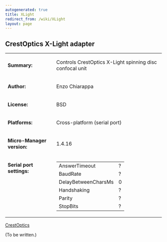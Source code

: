 ```yaml
---
autogenerated: true
title: XLight
redirect_from: /wiki/XLight
layout: page
---
```


## CrestOptics X-Light adapter

<table>
<tr>
<td markdown="1">

**Summary:**

</td>
<td markdown="1">

Controls CrestOptics X-Light spinning disc confocal unit

</td>
</tr>
<tr>
<td markdown="1">

**Author:**

</td>
<td markdown="1">

Enzo Chiarappa

</td>
</tr>
<tr>
<td markdown="1">

**License:**

</td>
<td markdown="1">

BSD

</td>
</tr>
<tr>
<td markdown="1">

**Platforms:**

</td>
<td markdown="1">

Cross-platform (serial port)

</td>
</tr>
<tr>
<td markdown="1">

**Micro-Manager version:**

</td>
<td markdown="1">

1.4.16

</td>
</tr>
<tr>
<td markdown="1" valign=top>

**Serial port settings:**

</td>
<td markdown="1" valign=top>

|                     |     |
|---------------------|-----|
| AnswerTimeout       | ?   |
| BaudRate            | ?   |
| DelayBetweenCharsMs | 0   |
| Handshaking         | ?   |
| Parity              | ?   |
| StopBits            | ?   |

</td>
</tr>
</table>

[CrestOptics](http://crestopt.com/)

(To be written.)
